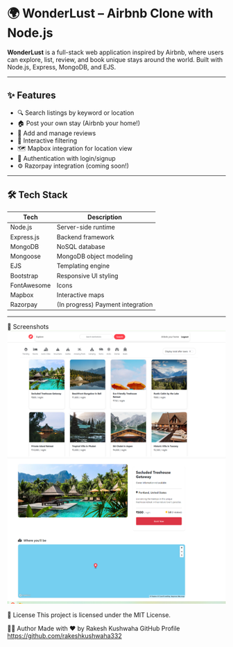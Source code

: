 # 🌍 WonderLust – Airbnb Clone with Node.js

**WonderLust** is a full-stack web application inspired by Airbnb, where users can explore, list, review, and book unique stays around the world. Built with Node.js, Express, MongoDB, and EJS.

---

## ✨ Features

- 🔍 Search listings by keyword or location
- 🏠 Post your own stay (Airbnb your home!)
- 💬 Add and manage reviews
- 🧭 Interactive filtering
- 🗺️ Mapbox integration for location view
- 🔐 Authentication with login/signup
- ⚙️ Razorpay integration (coming soon!)

---

## 🛠 Tech Stack

| Tech       | Description                      |
|------------|----------------------------------|
| Node.js    | Server-side runtime              |
| Express.js | Backend framework                |
| MongoDB    | NoSQL database                   |
| Mongoose   | MongoDB object modeling          |
| EJS        | Templating engine                |
| Bootstrap  | Responsive UI styling            |
| FontAwesome| Icons                            |
| Mapbox     | Interactive maps                 |
| Razorpay   | (In progress) Payment integration|

---

📸 Screenshots
![alt text](image.png)
![alt text](image-1.png)

📄 License
This project is licensed under the MIT License.

🙋‍♂️ Author
Made with ❤️ by Rakesh Kushwaha
GitHub Profile https://github.com/rakeshkushwaha332




